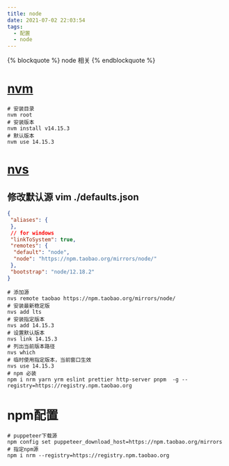```yaml
---
title: node
date: 2021-07-02 22:03:54
tags:
  - 配置
  - node
---
```


{% blockquote %} node 相关 {% endblockquote %}

# [nvm](https://github.com/coreybutler/nvm-windows)

``` shell
# 安装目录
nvm root
# 安装版本
nvm install v14.15.3
# 默认版本
nvm use 14.15.3
```

# [nvs](https://github.com/jasongin/nvs/releases)

## 修改默认源 vim ./defaults.json

``` json
{
 "aliases": {
 },
 // for windows
 "linkToSystem": true,
 "remotes": {
  "default": "node",
  "node": "https://npm.taobao.org/mirrors/node/"
 },
 "bootstrap": "node/12.18.2"
}
```

``` shell
# 添加源
nvs remote taobao https://npm.taobao.org/mirrors/node/
# 安装最新稳定版
nvs add lts
# 安装指定版本
nvs add 14.15.3
# 设置默认版本
nvs link 14.15.3
# 列出当前版本路径
nvs which
# 临时使用指定版本，当前窗口生效
nvs use 14.15.3
# npm 必装
npm i nrm yarn yrm eslint prettier http-server pnpm  -g --registry=https://registry.npm.taobao.org
```

# npm配置

``` shell
# puppeteer下载源
npm config set puppeteer_download_host=https://npm.taobao.org/mirrors
# 指定npm源
npm i nrm --registry=https://registry.npm.taobao.org
```
